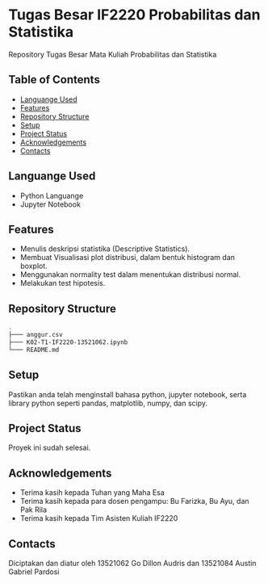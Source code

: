 # Tugas Besar IF2220 Probabilitas dan Statistika
Repository Tugas Besar Mata Kuliah Probabilitas dan Statistika

## Table of Contents
* [Languange Used](#languange-used)
* [Features](#features)
* [Repository Structure](#repository-structure)
* [Setup](#setup)
* [Project Status](#project-status)
* [Acknowledgements](#acknowledgements)
* [Contacts](#contacts)

## Languange Used
- Python Languange
- Jupyter Notebook

## Features
- Menulis deskripsi statistika (Descriptive Statistics).
- Membuat Visualisasi plot distribusi, dalam bentuk histogram dan boxplot.
- Menggunakan normality test dalam menentukan distribusi normal.
- Melakukan test hipotesis.

## Repository Structure
```bash
.
├─── anggur.csv
├─── K02-T1-IF2220-13521062.ipynb
└─── README.md
```

## Setup
Pastikan anda telah menginstall bahasa python, jupyter notebook, serta library python seperti pandas, matplotlib, numpy, dan scipy.

## Project Status
Proyek ini sudah selesai.

## Acknowledgements
- Terima kasih kepada Tuhan yang Maha Esa
- Terima kasih kepada para dosen pengampu: Bu Farizka, Bu Ayu, dan Pak Rila
- Terima kasih kepada Tim Asisten Kuliah IF2220

## Contacts
Diciptakan dan diatur oleh 13521062 Go Dillon Audris dan 13521084 Austin Gabriel Pardosi
